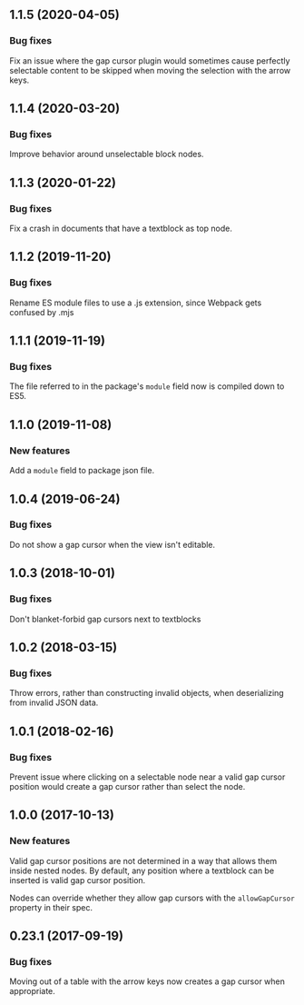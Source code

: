 ## 1.1.5 (2020-04-05)

### Bug fixes

Fix an issue where the gap cursor plugin would sometimes cause perfectly selectable content to be skipped when moving the selection with the arrow keys.

## 1.1.4 (2020-03-20)

### Bug fixes

Improve behavior around unselectable block nodes.

## 1.1.3 (2020-01-22)

### Bug fixes

Fix a crash in documents that have a textblock as top node.

## 1.1.2 (2019-11-20)

### Bug fixes

Rename ES module files to use a .js extension, since Webpack gets confused by .mjs

## 1.1.1 (2019-11-19)

### Bug fixes

The file referred to in the package's `module` field now is compiled down to ES5.

## 1.1.0 (2019-11-08)

### New features

Add a `module` field to package json file.

## 1.0.4 (2019-06-24)

### Bug fixes

Do not show a gap cursor when the view isn't editable.

## 1.0.3 (2018-10-01)

### Bug fixes

Don't blanket-forbid gap cursors next to textblocks

## 1.0.2 (2018-03-15)

### Bug fixes

Throw errors, rather than constructing invalid objects, when deserializing from invalid JSON data.

## 1.0.1 (2018-02-16)

### Bug fixes

Prevent issue where clicking on a selectable node near a valid gap cursor position would create a gap cursor rather than select the node.

## 1.0.0 (2017-10-13)

### New features

Valid gap cursor positions are not determined in a way that allows them inside nested nodes. By default, any position where a textblock can be inserted is valid gap cursor position.

Nodes can override whether they allow gap cursors with the `allowGapCursor` property in their spec.

## 0.23.1 (2017-09-19)

### Bug fixes

Moving out of a table with the arrow keys now creates a gap cursor when appropriate.

